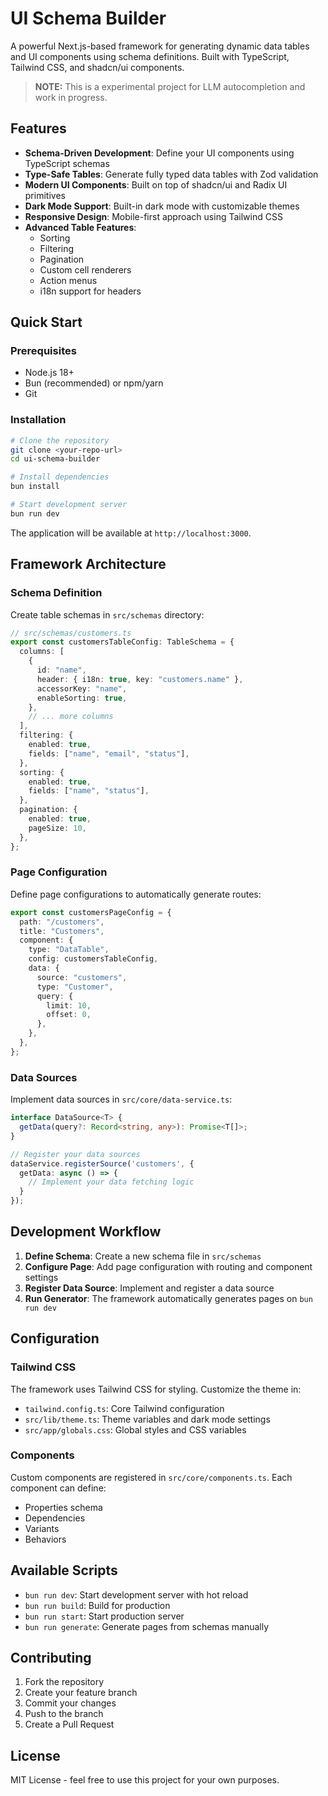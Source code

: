 # UI Schema Builder

A powerful Next.js-based framework for generating dynamic data tables and UI components using schema definitions. Built with TypeScript, Tailwind CSS, and shadcn/ui components.

> **NOTE:** This is a experimental project for LLM autocompletion and work in progress.

## Features

- **Schema-Driven Development**: Define your UI components using TypeScript schemas
- **Type-Safe Tables**: Generate fully typed data tables with Zod validation
- **Modern UI Components**: Built on top of shadcn/ui and Radix UI primitives
- **Dark Mode Support**: Built-in dark mode with customizable themes
- **Responsive Design**: Mobile-first approach using Tailwind CSS
- **Advanced Table Features**:
  - Sorting
  - Filtering
  - Pagination
  - Custom cell renderers
  - Action menus
  - i18n support for headers

## Quick Start

### Prerequisites

- Node.js 18+ 
- Bun (recommended) or npm/yarn
- Git

### Installation

```bash
# Clone the repository
git clone <your-repo-url>
cd ui-schema-builder

# Install dependencies
bun install

# Start development server
bun run dev
```

The application will be available at `http://localhost:3000`.

## Framework Architecture

### Schema Definition

Create table schemas in `src/schemas` directory:

```typescript
// src/schemas/customers.ts
export const customersTableConfig: TableSchema = {
  columns: [
    {
      id: "name",
      header: { i18n: true, key: "customers.name" },
      accessorKey: "name",
      enableSorting: true,
    },
    // ... more columns
  ],
  filtering: {
    enabled: true,
    fields: ["name", "email", "status"],
  },
  sorting: {
    enabled: true,
    fields: ["name", "status"],
  },
  pagination: {
    enabled: true,
    pageSize: 10,
  },
};
```

### Page Configuration

Define page configurations to automatically generate routes:

```typescript
export const customersPageConfig = {
  path: "/customers",
  title: "Customers",
  component: {
    type: "DataTable",
    config: customersTableConfig,
    data: {
      source: "customers",
      type: "Customer",
      query: {
        limit: 10,
        offset: 0,
      },
    },
  },
};
```

### Data Sources

Implement data sources in `src/core/data-service.ts`:

```typescript
interface DataSource<T> {
  getData(query?: Record<string, any>): Promise<T[]>;
}

// Register your data sources
dataService.registerSource('customers', {
  getData: async () => {
    // Implement your data fetching logic
  }
});
```

## Development Workflow

1. **Define Schema**: Create a new schema file in `src/schemas`
2. **Configure Page**: Add page configuration with routing and component settings
3. **Register Data Source**: Implement and register a data source
4. **Run Generator**: The framework automatically generates pages on `bun run dev`

## Configuration

### Tailwind CSS

The framework uses Tailwind CSS for styling. Customize the theme in:
- `tailwind.config.ts`: Core Tailwind configuration
- `src/lib/theme.ts`: Theme variables and dark mode settings
- `src/app/globals.css`: Global styles and CSS variables

### Components

Custom components are registered in `src/core/components.ts`. Each component can define:
- Properties schema
- Dependencies
- Variants
- Behaviors

## Available Scripts

- `bun run dev`: Start development server with hot reload
- `bun run build`: Build for production
- `bun run start`: Start production server
- `bun run generate`: Generate pages from schemas manually

## Contributing

1. Fork the repository
2. Create your feature branch
3. Commit your changes
4. Push to the branch
5. Create a Pull Request

## License

MIT License - feel free to use this project for your own purposes.
